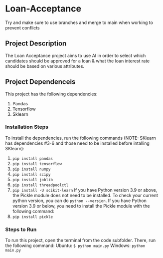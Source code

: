 # Loan-Acceptance

Try and make sure to use branches and merge to main when working to prevent conflicts

## Project Description 
The Loan Acceptance project aims to use AI in order to select which candidates should be approved for a loan & what the loan interest rate should be based on various attributes. 

## Project Dependenceis 
This project has the following dependencies: 
1. Pandas
2. Tensorflow
3. Sklearn

### Installation Steps
To install the dependencies, run the following commands (NOTE: SKlearn has dependencies #3-6 and those need to be installed before intalling SKlearn): 
1. ``pip install pandas``
2. ``pip install tensorflow`` 
3. ``pip install numpy``
4. ``pip install scipy``
5. ``pip install joblib``
6. ``pip install threadpoolctl``
7. ``pip install -U scikit-learn``
If you have Python version 3.9 or above, the Pickle module does not need to be installed. To check your current python version, you can do ``python --version``. If you have Python version 3.9 or below, you need to install the Pickle module with the following command: 
8. ``pip install pickle``

### Steps to Run 
To run this project, open the terminal from the code subfolder. There, run the following command: 
Ubuntu: ``$ python main.py``
Windows: ``python main.py``

